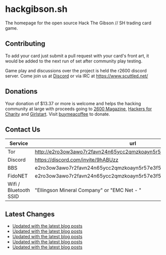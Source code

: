# hackgibson.sh
The homepage for the open source Hack The Gibson // SH trading card game.


## Contributing

To add your card just submit a pull request with your card's front art, it would be added to the next run of set after community play testing.

Game play and discussions over the project is held the r2600 discord server. Come join us at [Discord](https://discord.com/invite/9hABUzz) or via IRC at https://www.scuttled.net/


## Donations

Your donation of $13.37 or more is welcome and helps the hacking community at large with proceeds going to [2600 Magazine](https://2600.com/), [Hackers for Charity](https://hackersforcharity.org) and [Girlstart](https://girlstart.org).  Visit [buymeacoffee](https://www.buymeacoffee.com/hackgibson.sh) to donate.


## Contact Us

Service | url
-|-
Tor | http://e2ro3ow3awo7r2favn24n65ycc2qmzkoayn5r57e3f56nvjwdcgg32ad.onion
Discord | https://discord.com/invite/9hABUzz
BBS | e2ro3ow3awo7r2favn24n65ycc2qmzkoayn5r57e3f56nvjwdcgg32ad.onion:23
FidoNET | e2ro3ow3awo7r2favn24n65ycc2qmzkoayn5r57e3f56nvjwdcgg32ad.onion:24554
Wifi / Bluetooth SSID | "Ellingson Mineral Company" or "EMC Net - <fidonet address>"

## Latest Changes
<!-- BLOG-POST-LIST:START -->
- [Updated with the latest blog posts](https://github.com/DFW2600/hackgibson.sh/commit/68a80d0d327a9d76e8acce4bd5e00b60298cdd8f)
- [Updated with the latest blog posts](https://github.com/DFW2600/hackgibson.sh/commit/7f74bb38ebd8f536da2bd22d73146de50306c6a5)
- [Updated with the latest blog posts](https://github.com/DFW2600/hackgibson.sh/commit/ccfa400cda360ff76d8d9820a0db9dc4ceb448df)
- [Updated with the latest blog posts](https://github.com/DFW2600/hackgibson.sh/commit/d5bde195087a55c5221f347729c9872ba70bab56)
- [Updated with the latest blog posts](https://github.com/DFW2600/hackgibson.sh/commit/07af39d2574d5973c0b5255c5e2232f0327722f0)
<!-- BLOG-POST-LIST:END -->
